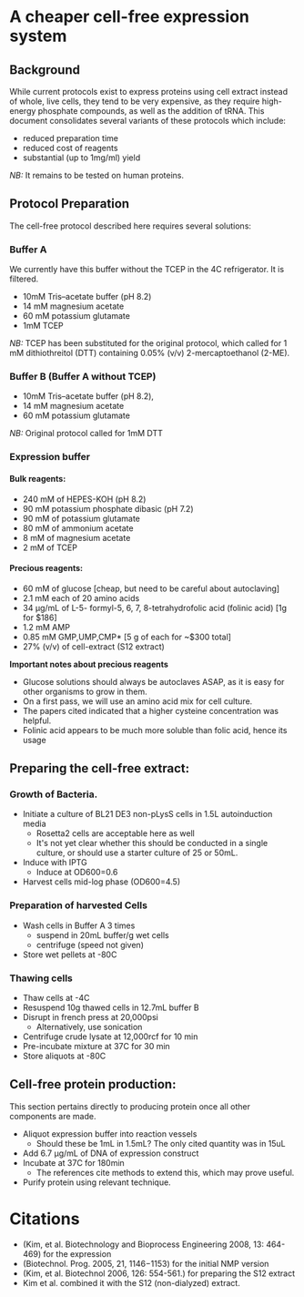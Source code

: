 # A cheaper cell-free expression system



## Background
While current protocols exist to express proteins using cell extract instead of whole, live cells, they tend to be very expensive, as they require high-energy phosphate compounds, as well as the addition of tRNA. This document consolidates several variants of these protocols which include:
- reduced preparation time
- reduced cost of reagents
- substantial (up to 1mg/ml) yield

*NB:* It remains to be tested on human proteins.

## Protocol Preparation

The cell-free protocol described here requires several solutions:

### Buffer A

We currently have this buffer without the TCEP in the 4C refrigerator. It is filtered.

- 10mM Tris–acetate buffer (pH 8.2)
- 14 mM magnesium acetate
- 60 mM potassium glutamate
- 1mM TCEP

*NB:* TCEP has been substituted for the original protocol, which called for 1 mM dithiothreitol (DTT) containing 0.05% (v/v) 2-mercaptoethanol (2-ME).

### Buffer B (Buffer A without TCEP)
- 10mM Tris–acetate buffer (pH 8.2),
- 14 mM magnesium acetate
- 60 mM potassium glutamate

*NB:* Original protocol called for 1mM DTT

### Expression buffer

#### Bulk reagents:
- 240 mM of HEPES-KOH (pH 8.2)
- 90 mM potassium phosphate dibasic (pH 7.2)
- 90 mM of potassium glutamate
- 80 mM of ammonium acetate
- 8 mM of magnesium acetate
- 2 mM of TCEP

#### Precious reagents:
- 60 mM of glucose [cheap, but need to be careful about autoclaving]
- 2.1 mM each of 20 amino acids
- 34 μg/mL of L-5- formyl-5, 6, 7, 8-tetrahydrofolic acid (folinic acid) [1g for $186]
- 1.2 mM AMP
- 0.85 mM GMP,UMP,CMP* [5 g of each for ~$300 total]
- 27% (v/v) of cell-extract (S12 extract)

**Important notes about precious reagents**
- Glucose solutions should always be autoclaves ASAP, as it is easy for other organisms to grow in them.
- On a first pass, we will use an amino acid mix for cell culture.
 - The papers cited indicated that a higher cysteine concentration was helpful.
- Folinic acid appears to be much more soluble than folic acid, hence its usage

## Preparing the cell-free extract:

### Growth of Bacteria.

- Initiate a culture of BL21 DE3 non-pLysS cells in 1.5L autoinduction media
   - Rosetta2 cells are acceptable here as well
   - It's not yet clear whether this should be conducted in a single culture,
   or should use a starter culture of 25 or 50mL.
- Induce with IPTG
   - Induce at OD600=0.6
- Harvest cells mid-log phase (OD600=4.5)

### Preparation of harvested Cells

- Wash cells in Buffer A 3 times
   - suspend in 20mL buffer/g wet cells
   - centrifuge (speed not given)
- Store wet pellets at -80C

### Thawing cells

- Thaw cells at -4C
- Resuspend 10g thawed cells in 12.7mL buffer B
- Disrupt in french press at 20,000psi
   - Alternatively, use sonication
- Centrifuge crude lysate at 12,000rcf for 10 min
- Pre-incubate mixture at 37C for 30 min
- Store aliquots at -80C

## Cell-free protein production:
This section pertains directly to producing protein once all other components are made.

- Aliquot expression buffer into reaction vessels
   - Should these be 1mL in 1.5mL? The only cited quantity was in 15uL
- Add 6.7 μg/mL of DNA of expression construct
- Incubate at 37C for 180min
   - The references cite methods to extend this, which may prove useful.
- Purify protein using relevant technique.


# Citations
- (Kim, et al. Biotechnology and Bioprocess Engineering 2008, 13: 464-469) for the expression
- (Biotechnol. Prog. 2005, 21, 1146−1153) for the initial NMP version
- (Kim, et al. Biotechnol 2006, 126: 554-561.) for preparing the S12 extract
- Kim et al. combined it with the S12 (non-dialyzed) extract.
